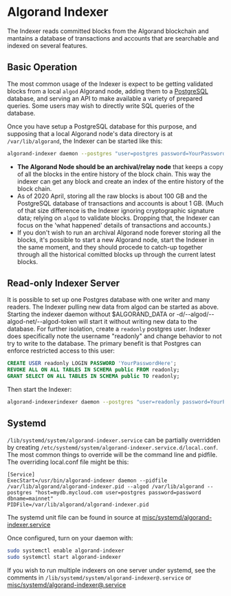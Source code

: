 # Algorand Indexer

The Indexer reads committed blocks from the Algorand blockchain and mantains a database of transactions and accounts that are searchable and indexed on several features.

## Basic Operation

The most common usage of the Indexer is expect to be getting validated blocks from a local `algod` Algorand node, adding them to a [PostgreSQL](https://www.postgresql.org/) database, and serving an API to make available a variety of prepared queries. Some users may wish to directly write SQL queries of the database.

Once you have setup a PostgreSQL database for this purpose, and supposing that a local Algorand node's data directory is at `/var/lib/algorand`, the Indexer can be started like this:

```bash
algorand-indexer daemon --postgres "user=postgres password=YourPasswordHere dbname=foo {other connection options for your database}" --algod /var/lib/algorand
```

* **The Algorand Node should be an archival/relay node** that keeps a copy of all the blocks in the entire history of the block chain. This way the indexer can get any block and create an index of the entire history of the block chain.
* As of 2020 April, storing all the raw blocks is about 100 GB and the PostgreSQL database of transactions and accounts is about 1 GB. (Much of that size difference is the Indexer ignoring cryptographic signature data; relying on `algod` to validate blocks. Dropping that, the Indexer can focus on the 'what happened' details of transactions and accounts.)
* If you don't wish to run an archival Algorand node forever storing all the blocks, it's possible to start a new Algorand node, start the Indexer in the same moment, and they should procede to catch-up together through all the historical comitted blocks up through the current latest blocks.

## Read-only Indexer Server

It is possible to set up one Postgres database with one writer and many readers. The Indexer pulling new data from algod can be started as above. Starting the indexer daemon without $ALGORAND_DATA or -d/--algod/--algod-net/--algod-token will start it without writing new data to the database. For further isolation, create a `readonly` postgres user. Indexer does specifically note the username "readonly" and change behavior to not try to write to the database. The primary benefit is that Postgres can enforce restricted access to this user:

```sql
CREATE USER readonly LOGIN PASSWORD 'YourPasswordHere';
REVOKE ALL ON ALL TABLES IN SCHEMA public FROM readonly;
GRANT SELECT ON ALL TABLES IN SCHEMA public TO readonly;
```

Then start the Indexer:

```bash
algorand-indexerindexer daemon --postgres "user=readonly password=YourPasswordHere {other connection options for your database}" --no-algod
```

## Systemd

`/lib/systemd/system/algorand-indexer.service` can be partially overridden by creating `/etc/systemd/system/algorand-indexer.service.d/local.conf`. The most common things to override will be the command line and pidfile. The overriding local.conf file might be this:

```
[Service]
ExecStart=/usr/bin/algorand-indexer daemon --pidfile /var/lib/algorand/algorand-indexer.pid --algod /var/lib/algorand --postgres "host=mydb.mycloud.com user=postgres password=password dbname=mainnet"
PIDFile=/var/lib/algorand/algorand-indexer.pid

```

The systemd unit file can be found in source at [misc/systemd/algorand-indexer.service](misc/systemd/algorand-indexer.service)

Once configured, turn on your daemon with:

```bash
sudo systemctl enable algorand-indexer
sudo systemctl start algorand-indexer
```

If you wish to run multiple indexers on one server under systemd, see the comments in `/lib/systemd/system/algorand-indexer@.service` or [misc/systemd/algorand-indexer@.service](misc/systemd/algorand-indexer@.service)
